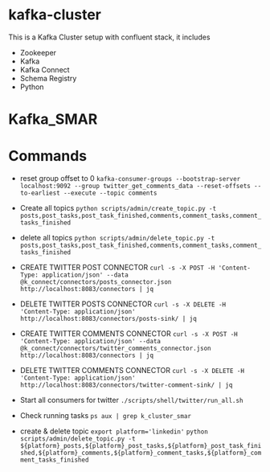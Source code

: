 # kafka-cluster

This is a Kafka Cluster setup with confluent stack, it includes

* Zookeeper
* Kafka
* Kafka Connect
* Schema Registry
* Python

# Kafka_SMAR

# Commands
- reset group offset to 0
`kafka-consumer-groups --bootstrap-server localhost:9092 --group twitter_get_comments_data --reset-offsets --to-earliest --execute --topic comments`

- Create all topics
`python scripts/admin/create_topic.py -t posts,post_tasks,post_task_finished,comments,comment_tasks,comment_tasks_finished`

- delete all topics
`python scripts/admin/delete_topic.py -t posts,post_tasks,post_task_finished,comments,comment_tasks,comment_tasks_finished`

- CREATE TWITTER POST CONNECTOR
`curl -s -X POST -H 'Content-Type: application/json' --data @k_connect/connectors/posts_connector.json http://localhost:8083/connectors | jq`

- DELETE TWITTER POSTS CONNECTOR
`curl -s -X DELETE -H 'Content-Type: application/json' http://localhost:8083/connectors/posts-sink/ | jq`


- CREATE TWITTER COMMENTS CONNECTOR
`curl -s -X POST -H 'Content-Type: application/json' --data @k_connect/connectors/twitter_comments_connector.json http://localhost:8083/connectors | jq`

- DELETE TWITTER COMMENTS CONNECTOR
`curl -s -X DELETE -H 'Content-Type: application/json' http://localhost:8083/connectors/twitter-comment-sink/ | jq`

- Start all consumers for twitter
`./scripts/shell/twitter/run_all.sh`

- Check running tasks
`ps aux | grep k_cluster_smar`

- create & delete topic
`export platform='linkedin'`
`python scripts/admin/delete_topic.py -t ${platform}_posts,${platform}_post_tasks,${platform}_post_task_finished,${platform}_comments,${platform}_comment_tasks,${platform}_comment_tasks_finished`